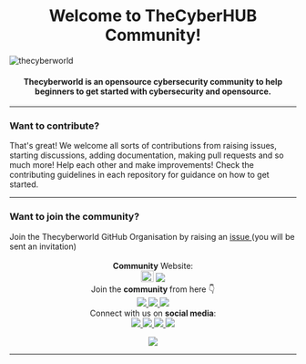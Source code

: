 <div align="center">
    <h1>
        Welcome to TheCyberHUB Community!
    </h1> 
</div>

![thecyberworld](https://user-images.githubusercontent.com/44284877/207358244-0ceba8fb-6ff0-4d51-99c6-523dd57943e3.png "thecyberworld")

<div align="center">
    <h4>
        Thecyberworld is an opensource cybersecurity community to help beginners to get started with cybersecurity and opensource.
    </h4>
</div>


---

### Want to contribute?

That's great! We welcome all sorts of contributions from raising issues, starting discussions, adding documentation, making pull requests and so much more! Help each other and make improvements!
Check the contributing guidelines in each repository for guidance on how to get started.

---
<div align"center">
<h3> Want to join the community? </h3> 
Join the Thecyberworld GitHub Organisation by raising an <a href="https://github.com/th3cyb3rhub/support/issues/new?assignees=&labels=invite+me+to+the+organisation&template=invitation.yml&title=Please+invite+me+to+the+GitHub+Community+Organization"> issue </a>  (you will be sent an invitation)
  <br>
  <br>

</div>
<div align="center">
  <b>Community</b> Website:
  <br>
  <img src="https://user-images.githubusercontent.com/44284877/207346937-5c82dfeb-e46d-4d0c-8a8a-d5e87387910a.png" width="22" height="20"/>
  <a href="https://thecyberhub.org/" >
    <img src="https://img.shields.io/badge/thecyberhub.org-0d1117">
  </a>
</div>

<div align="center">
Join the <b> community </b> from here 👇
<br>
  <a href="https://github.com/th3cyb3rhub/support/issues/new?assignees=&labels=invite+me+to+the+organisation&template=invitation.yml&title=Please+invite+me+to+the+GitHub+Community+Organization">
    <img src="https://img.shields.io/badge/GitHub-0d1117?style=for-the-badge&logo=github&logoColor=white">
  </a> 
  <a href="https://discord.gg/QHBPq6xP5p">
    <img src="https://img.shields.io/badge/Discord-0d1117?style=for-the-badge&logo=discord&logoColor=white">
  </a>  <a href="https://t.me/th3cyb3rhub">
    <img src="https://img.shields.io/badge/Telegram-0d1117?style=for-the-badge&logo=telegram&logoColor=white">
  </a>
</div>

<div align="center">
Connect with us on <b>social media</b>:
<br>
    <a href="https://twitter.com/th3cyb3rhub">
        <img src="https://img.shields.io/badge/Twitter-0d1117?style=for-the-badge&logo=twitter&logoColor=white">
    </a>
    <a href="https://www.instagram.com/th3cyb3rhub">
        <img src="https://img.shields.io/badge/Instagram-0d1117?style=for-the-badge&logo=instagram&logoColor=white">
    </a> 
    <a href="https://www.linkedin.com/company/th3cyb3rhub/">
        <img src="https://img.shields.io/badge/LinkedIn-0d1117?style=for-the-badge&logo=linkedin&logoColor=white">
    </a> 
    <a href="https://www.youtube.com/@th3cyb3rhub?sub_confirmation=1">
        <img src="https://img.shields.io/badge/YouTube-0d1117?style=for-the-badge&logo=youtube&logoColor=white">
    </a>
</div>

<div align="center">
  
  [![](https://visitcount.itsvg.in/api?id=kabir0x23&label=Community%20Views&color=12&icon=2&pretty=false)](https://visitcount.itsvg.in)

</div>

---
